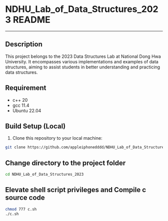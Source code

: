 # NDHU_Lab_of_Data_Structures_2023 README

---

## Description
This project belongs to the 2023 Data Structures Lab at National Dong Hwa University. It encompasses various implementations and examples of data structures, aiming to assist students in better understanding and practicing data structures.

## Requirement
- c++ 20
- gcc 11.4
- Ubuntu 22.04

## Build Setup (Local)
1. Clone this repository to your local machine:
```bash
git clone https://github.com/appleiphonedddd/NDHU_Lab_of_Data_Structures_2023.git
```

## Change directory to the project folder
```bash
cd NDHU_Lab_of_Data_Structures_2023
```

## Elevate shell script privileges and Compile c source code
```bash
chmod 777 c.sh
./c.sh
```
